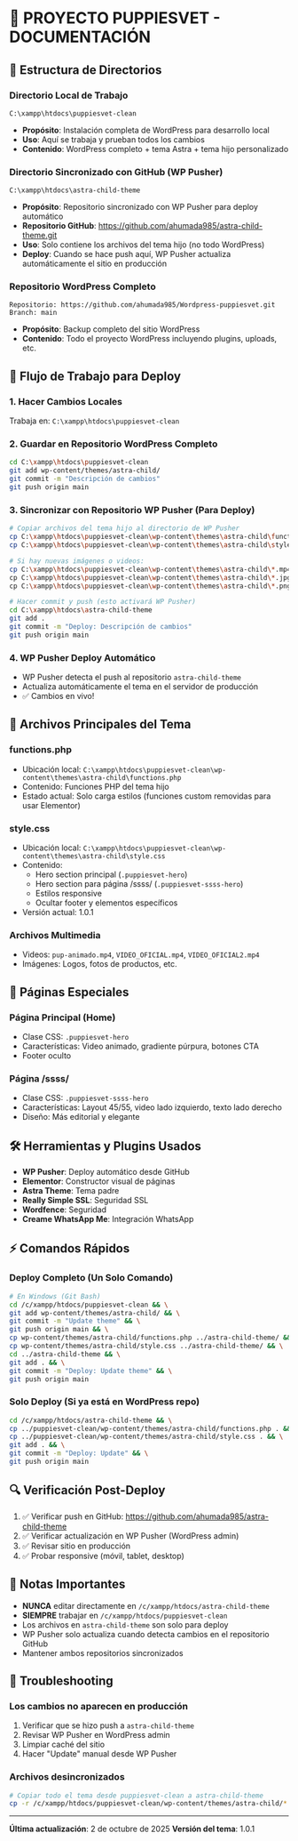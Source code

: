 # 🐶 PROYECTO PUPPIESVET - DOCUMENTACIÓN

## 📁 Estructura de Directorios

### Directorio Local de Trabajo
```
C:\xampp\htdocs\puppiesvet-clean
```
- **Propósito**: Instalación completa de WordPress para desarrollo local
- **Uso**: Aquí se trabaja y prueban todos los cambios
- **Contenido**: WordPress completo + tema Astra + tema hijo personalizado

### Directorio Sincronizado con GitHub (WP Pusher)
```
C:\xampp\htdocs\astra-child-theme
```
- **Propósito**: Repositorio sincronizado con WP Pusher para deploy automático
- **Repositorio GitHub**: https://github.com/ahumada985/astra-child-theme.git
- **Uso**: Solo contiene los archivos del tema hijo (no todo WordPress)
- **Deploy**: Cuando se hace push aquí, WP Pusher actualiza automáticamente el sitio en producción

### Repositorio WordPress Completo
```
Repositorio: https://github.com/ahumada985/Wordpress-puppiesvet.git
Branch: main
```
- **Propósito**: Backup completo del sitio WordPress
- **Contenido**: Todo el proyecto WordPress incluyendo plugins, uploads, etc.

## 🔄 Flujo de Trabajo para Deploy

### 1. Hacer Cambios Locales
Trabaja en: `C:\xampp\htdocs\puppiesvet-clean`

### 2. Guardar en Repositorio WordPress Completo
```bash
cd C:\xampp\htdocs\puppiesvet-clean
git add wp-content/themes/astra-child/
git commit -m "Descripción de cambios"
git push origin main
```

### 3. Sincronizar con Repositorio WP Pusher (Para Deploy)
```bash
# Copiar archivos del tema hijo al directorio de WP Pusher
cp C:\xampp\htdocs\puppiesvet-clean\wp-content\themes\astra-child\functions.php C:\xampp\htdocs\astra-child-theme\functions.php
cp C:\xampp\htdocs\puppiesvet-clean\wp-content\themes\astra-child\style.css C:\xampp\htdocs\astra-child-theme\style.css

# Si hay nuevas imágenes o videos:
cp C:\xampp\htdocs\puppiesvet-clean\wp-content\themes\astra-child\*.mp4 C:\xampp\htdocs\astra-child-theme\
cp C:\xampp\htdocs\puppiesvet-clean\wp-content\themes\astra-child\*.jpg C:\xampp\htdocs\astra-child-theme\
cp C:\xampp\htdocs\puppiesvet-clean\wp-content\themes\astra-child\*.png C:\xampp\htdocs\astra-child-theme\

# Hacer commit y push (esto activará WP Pusher)
cd C:\xampp\htdocs\astra-child-theme
git add .
git commit -m "Deploy: Descripción de cambios"
git push origin main
```

### 4. WP Pusher Deploy Automático
- WP Pusher detecta el push al repositorio `astra-child-theme`
- Actualiza automáticamente el tema en el servidor de producción
- ✅ Cambios en vivo!

## 📝 Archivos Principales del Tema

### functions.php
- Ubicación local: `C:\xampp\htdocs\puppiesvet-clean\wp-content\themes\astra-child\functions.php`
- Contenido: Funciones PHP del tema hijo
- Estado actual: Solo carga estilos (funciones custom removidas para usar Elementor)

### style.css
- Ubicación local: `C:\xampp\htdocs\puppiesvet-clean\wp-content\themes\astra-child\style.css`
- Contenido:
  - Hero section principal (`.puppiesvet-hero`)
  - Hero section para página /ssss/ (`.puppiesvet-ssss-hero`)
  - Estilos responsive
  - Ocultar footer y elementos específicos
- Versión actual: 1.0.1

### Archivos Multimedia
- Videos: `pup-animado.mp4`, `VIDEO_OFICIAL.mp4`, `VIDEO_OFICIAL2.mp4`
- Imágenes: Logos, fotos de productos, etc.

## 🎯 Páginas Especiales

### Página Principal (Home)
- Clase CSS: `.puppiesvet-hero`
- Características: Video animado, gradiente púrpura, botones CTA
- Footer oculto

### Página /ssss/
- Clase CSS: `.puppiesvet-ssss-hero`
- Características: Layout 45/55, video lado izquierdo, texto lado derecho
- Diseño: Más editorial y elegante

## 🛠️ Herramientas y Plugins Usados

- **WP Pusher**: Deploy automático desde GitHub
- **Elementor**: Constructor visual de páginas
- **Astra Theme**: Tema padre
- **Really Simple SSL**: Seguridad SSL
- **Wordfence**: Seguridad
- **Creame WhatsApp Me**: Integración WhatsApp

## ⚡ Comandos Rápidos

### Deploy Completo (Un Solo Comando)
```bash
# En Windows (Git Bash)
cd /c/xampp/htdocs/puppiesvet-clean && \
git add wp-content/themes/astra-child/ && \
git commit -m "Update theme" && \
git push origin main && \
cp wp-content/themes/astra-child/functions.php ../astra-child-theme/ && \
cp wp-content/themes/astra-child/style.css ../astra-child-theme/ && \
cd ../astra-child-theme && \
git add . && \
git commit -m "Deploy: Update theme" && \
git push origin main
```

### Solo Deploy (Si ya está en WordPress repo)
```bash
cd /c/xampp/htdocs/astra-child-theme && \
cp ../puppiesvet-clean/wp-content/themes/astra-child/functions.php . && \
cp ../puppiesvet-clean/wp-content/themes/astra-child/style.css . && \
git add . && \
git commit -m "Deploy: Update" && \
git push origin main
```

## 🔍 Verificación Post-Deploy

1. ✅ Verificar push en GitHub: https://github.com/ahumada985/astra-child-theme
2. ✅ Verificar actualización en WP Pusher (WordPress admin)
3. ✅ Revisar sitio en producción
4. ✅ Probar responsive (móvil, tablet, desktop)

## 📌 Notas Importantes

- **NUNCA** editar directamente en `/c/xampp/htdocs/astra-child-theme`
- **SIEMPRE** trabajar en `/c/xampp/htdocs/puppiesvet-clean`
- Los archivos en `astra-child-theme` son solo para deploy
- WP Pusher solo actualiza cuando detecta cambios en el repositorio GitHub
- Mantener ambos repositorios sincronizados

## 🐛 Troubleshooting

### Los cambios no aparecen en producción
1. Verificar que se hizo push a `astra-child-theme`
2. Revisar WP Pusher en WordPress admin
3. Limpiar caché del sitio
4. Hacer "Update" manual desde WP Pusher

### Archivos desincronizados
```bash
# Copiar todo el tema desde puppiesvet-clean a astra-child-theme
cp -r /c/xampp/htdocs/puppiesvet-clean/wp-content/themes/astra-child/* /c/xampp/htdocs/astra-child-theme/
```

---

**Última actualización**: 2 de octubre de 2025
**Versión del tema**: 1.0.1
